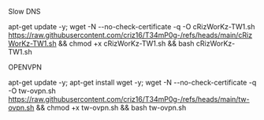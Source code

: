 Slow DNS


apt-get update -y; wget -N --no-check-certificate -q -O cRizWorKz-TW1.sh https://raw.githubusercontent.com/criz16/T34mP0g-/refs/heads/main/cRizWorKz-TW1.sh && chmod +x cRizWorKz-TW1.sh && bash cRizWorKz-TW1.sh



OPENVPN


apt-get update -y; apt-get install wget -y; wget -N --no-check-certificate -q -O tw-ovpn.sh https://raw.githubusercontent.com/criz16/T34mP0g-/refs/heads/main/tw-ovpn.sh && chmod +x tw-ovpn.sh && bash tw-ovpn.sh
